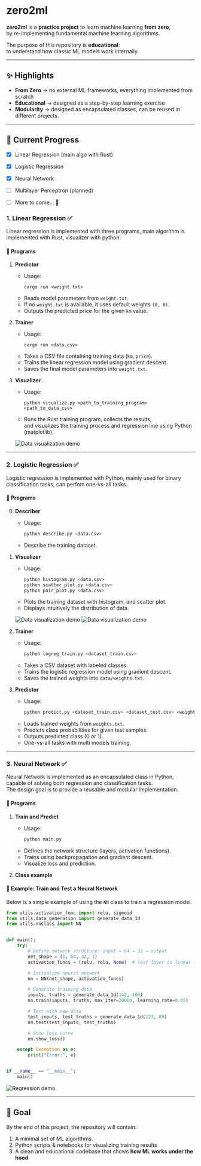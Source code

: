 # zero2ml

**zero2ml** is a **practice project** to learn machine learning **from zero**,  
by re-implementing fundamental machine learning algorithms.

The purpose of this repository is **educational**:  
to understand how classic ML models work internally.

---

## ✨ Highlights

- **From Zero** → no external ML frameworks, everything implemented from scratch  
- **Educational** → designed as a step-by-step learning exercise  
- **Modularity** → designed as encapsulated classes, can be reused in different projects.

---

## 📌 Current Progress

- [x] Linear Regression (main algo with Rust)  
- [x] Logistic Regression
- [x] Neural Network
- [ ] Multilayer Perceptron (planned)
- [ ] More to come... 🚀


### 1. Linear Regression ✅

Linear regression is implemented with three programs, main algorithm is implemented with Rust, visualizer with python:

#### 📖 Programs

1. **Predictor**  
   - Usage:  
     ```
     cargo run <weight.txt>
     ```  
   - Reads model parameters from `weight.txt`.  
   - If no `weight.txt` is available, it uses default weights `(0, 0)`.  
   - Outputs the predicted price for the given `km` value.  

2. **Trainer**  
   - Usage:  
     ```
     cargo run <data.csv>
     ```  
   - Takes a CSV file containing training data (`km`, `price`).  
   - Trains the linear regression model using gradient descent.  
   - Saves the final model parameters into `weight.txt`.  

3. **Visualizer**  
   - Usage:  
     ```
     python visualize.py <path_to_training_program> <path_to_data_csv>
     ```  
   - Runs the Rust training program, collects the results,  
     and visualizes the training process and regression line using Python (matplotlib).  

   ![Data visualization demo](visualization/1_lr/linear_regression.jpeg)

---

### 2. Logistic Regression ✅

Logistic regression is implemented with Python, mainly used for binary classification tasks, can perfom one-vs-all tasks.

#### 📖 Programs  

0. **Describer**  
   - Usage:  
     ```bash
     python describe.py <data.csv>
     ```  
   - Describe the training dataset.  

1. **Visualizer**  
   - Usage:  
     ```bash
     python histogram.py <data.csv>
     python scatter_plot.py <data.csv>
     python pair_plot.py <data.csv>
     ```  
   - Plots the training dataset with histogram, and scatter plot.  
   - Displays intuitively the distribution of data. 

   ![Data visualization demo](visualization/2_lr/data_histogram_scatter.jpg)
   ![Data visualization demo](visualization/2_lr/pair_plot.jpeg)

2. **Trainer**  
   - Usage:  
     ```bash
     python logreg_train.py <dataset_train.csv>
     ```  
   - Takes a CSV dataset with labeled classes.  
   - Trains the logistic regression model using gradient descent.  
   - Saves the trained weights into `data/weights.txt`.  

3. **Predictor**  
   - Usage:  
     ```bash
     python predict.py <dataset_train.csv> <dataset_test.csv> <weights.txt>
     ```  
   - Loads trained weights from `weights.txt`.  
   - Predicts class probabilities for given test samples.  
   - Outputs predicted class (0 or 1).
   - One-vs-all tasks with multi models training.


---

### 3. Neural Network ✅

Neural Network is implemented as an encapsulated class in Python,  
capable of solving both regression and classification tasks.  
The design goal is to provide a reusable and modular implementation.

#### 📖 Programs  

1. **Train and Predict**  
   - Usage:  
     ```bash
     python main.py
     ```  
   - Defines the network structure (layers, activation functions).  
   - Trains using backpropagation and gradient descent.  
   - Visualize loss and prediction.  


2. **Class example** 

#### 📘 Example: Train and Test a Neural Network

Below is a simple example of using the `NN` class to train a regression model.

```python
from utils.activation_func import relu, sigmoid
from utils.data_generation import generate_data_1d
from utils.nnClass import NN


def main():
    try:
        # Define network structure: input → 64 → 32 → output
        net_shape = (1, 64, 32, 1)
        activation_funcs = (relu, relu, None)  # last layer is linear (regression)

        # Initialize neural network
        nn = NN(net_shape, activation_funcs)

        # Generate training data
        inputs, truths = generate_data_1d(142, 100)
        nn.train(inputs, truths, max_iter=20000, learning_rate=0.05)

        # Test with new data
        test_inputs, test_truths = generate_data_1d(123, 80)
        nn.test(test_inputs, test_truths)

        # Show loss curve
        nn.show_loss()

    except Exception as e:
        print("Error:", e)


if __name__ == "__main__":
    main()
```

![Regression demo](visualization/3_nn/prediction.jpg)


---

## 🎯 Goal

By the end of this project, the repository will contain:  
1. A minimal set of ML algorithms.  
2. Python scripts & notebooks for visualizing training results  
3. A clean and educational codebase that shows **how ML works under the hood**

